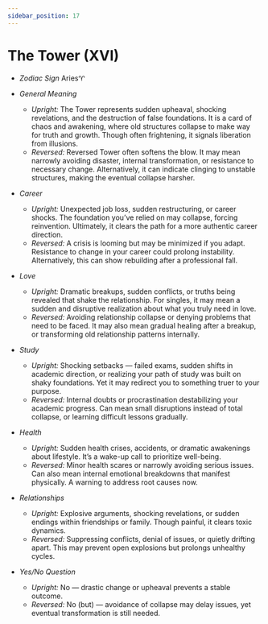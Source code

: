 ```yaml
---
sidebar_position: 17
---
```


# The Tower (XVI)

- *Zodiac Sign* Aries♈️
- *General Meaning*
  - *Upright:* The Tower represents sudden upheaval, shocking revelations, and the destruction of false foundations. It is a card of chaos and awakening, where old structures collapse to make way for truth and growth. Though often frightening, it signals liberation from illusions.
  - *Reversed:* Reversed Tower often softens the blow. It may mean narrowly avoiding disaster, internal transformation, or resistance to necessary change. Alternatively, it can indicate clinging to unstable structures, making the eventual collapse harsher.
- *Career*
  - *Upright:* Unexpected job loss, sudden restructuring, or career shocks. The foundation you’ve relied on may collapse, forcing reinvention. Ultimately, it clears the path for a more authentic career direction.
  - *Reversed:* A crisis is looming but may be minimized if you adapt. Resistance to change in your career could prolong instability. Alternatively, this can show rebuilding after a professional fall.
- *Love*
  - *Upright:* Dramatic breakups, sudden conflicts, or truths being revealed that shake the relationship. For singles, it may mean a sudden and disruptive realization about what you truly need in love.
  - *Reversed:* Avoiding relationship collapse or denying problems that need to be faced. It may also mean gradual healing after a breakup, or transforming old relationship patterns internally.
- *Study*
  - *Upright:* Shocking setbacks — failed exams, sudden shifts in academic direction, or realizing your path of study was built on shaky foundations. Yet it may redirect you to something truer to your purpose.
  - *Reversed:* Internal doubts or procrastination destabilizing your academic progress. Can mean small disruptions instead of total collapse, or learning difficult lessons gradually.
- *Health*
  - *Upright:* Sudden health crises, accidents, or dramatic awakenings about lifestyle. It’s a wake-up call to prioritize well-being.
  - *Reversed:* Minor health scares or narrowly avoiding serious issues. Can also mean internal emotional breakdowns that manifest physically. A warning to address root causes now.
- *Relationships*
  - *Upright:* Explosive arguments, shocking revelations, or sudden endings within friendships or family. Though painful, it clears toxic dynamics.
  - *Reversed:* Suppressing conflicts, denial of issues, or quietly drifting apart. This may prevent open explosions but prolongs unhealthy cycles.

- *Yes/No Question*
  - *Upright:* No — drastic change or upheaval prevents a stable outcome.
  - *Reversed:* No (but) — avoidance of collapse may delay issues, yet eventual transformation is still needed.

